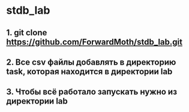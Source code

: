 # stdb_lab

## 1. git clone https://github.com/ForwardMoth/stdb_lab.git
## 2. Все csv файлы добавлять в директорию task, которая находится в директории lab 
## 3. Чтобы всё работало запускать нужно из директории lab
